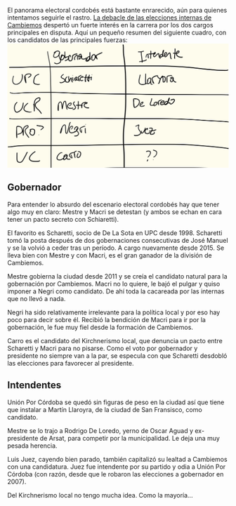 El panorama electoral cordobés está bastante enrarecido, aún para quienes intentamos seguirle el rastro. [La debacle de las elecciones internas de Cambiemos](https://www.lavoz.com.ar/politica/se-abre-grieta-en-cambiemos-cordoba-negri-y-mestre-por-separado) despertó un fuerte interés en la carrera por los dos cargos principales en disputa. Aquí un pequeño resumen del siguiente cuadro, con los candidatos de las principales fuerzas:
![Candidatos](/images/elecciones.jpeg)

## Gobernador

Para entender lo absurdo del escenario electoral cordobés hay que tener algo muy en claro: Mestre y Macri se detestan (y ambos se echan en cara tener un pacto secreto con Schiaretti).

El favorito es Scharetti, socio de De La Sota en UPC desde 1998. Scharetti tomó la posta después de dos gobernaciones consecutivas de José Manuel y se la volvió a ceder tras un período. A cargo nuevamente desde 2015. Se lleva bien con Mestre y con Macri, es el gran ganador de la división de Cambiemos.

Mestre gobierna la ciudad desde 2011 y se creía el candidato natural para la gobernación por Cambiemos. Macri no lo quiere, le bajó el pulgar y quiso imponer a Negri como candidato. De ahí toda la cacareada por las internas que no llevó a nada. 

Negri ha sido relativamente irrelevante para la política local y por eso hay poco para decir sobre él. Recibió la bendición de Macri para ir por la gobernación, le fue muy fiel desde la formación de Cambiemos.

Carro es el candidato del Kirchnerismo local, que denuncia un pacto entre Scharetti y Macri para no pisarse. Como el voto por gobernador y presidente no siempre van a la par, se especula con que Scharetti desdobló las elecciones para favorecer al presidente. 

## Intendentes

Unión Por Córdoba se quedó sin figuras de peso en la ciudad así que tiene que instalar a Martín Llaroyra, de la ciudad de San Fransisco, como candidato.

Mestre se lo trajo a Rodrigo De Loredo, yerno de Oscar Aguad y ex-presidente de Arsat, para competir por la municipalidad. Le deja una muy pesada herencia.

Luis Juez, cayendo bien parado, también capitalizó su lealtad a Cambiemos con una candidatura. Juez fue intendente por su partido y odia a Unión Por Córdoba (con razón, desde que le robaron las elecciones a gobernador en 2007).

Del Kirchnerismo local no tengo mucha idea. Como la mayoría...
